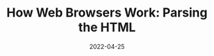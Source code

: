 ---
date: 2022-04-25
permalink: false
publisher: thepracticaldev
tags:
  - user-agents
  - html
  - parsing
target_url: https://dev.to/arikaturika/how-web-browsers-work-parsing-the-html-part-3-with-illustrations-45fi
title: "How Web Browsers Work: Parsing the HTML"
---